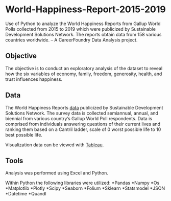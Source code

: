 # World-Happiness-Report-2015-2019
Use of Python to analyze the World Happiness Reports from Gallup World Polls collected from 2015 to 2019 which were publicized by Sustainable Development Solutions Network. The reports obtain data from 158 various countries worldwide.
– A CareerFoundry Data Analysis project.

## Objective
The objective is to conduct an exploratory analysis of the dataset to reveal how the six variables of economy, family, freedom, generosity, health, and trust influences happiness.  

## Data
The World Happiness Reports [data](https://worldhappiness.report/archive/) publicized by Sustainable Development Solutions Network.
The survey data is collected semiannual, annual, and biennial from various country’s Gallup World Poll respondents. Data is comprised from individuals answering questions of their current lives and ranking them based on a Cantril ladder, scale of 0 worst possible life to 10 best possible life.  

Visualization data can be viewed with [Tableau](https://public.tableau.com/app/profile/tatum.zeliadt/viz/HappinessRankings2015-2019/Story1?publish=yes).
 
## Tools
Analysis was performed using Excel and Python. 

Within Python the following libraries were utilized:
*Pandas
*Numpy
*Os
*Matplotlib
*Plotly
*Scipy
*Seaborn
*Folium
*Sklearn
*Statsmodel
*JSON
*Datetime
*Quandl
